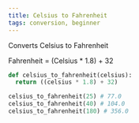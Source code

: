 ```yaml
---
title: Celsius to Fahrenheit
tags: conversion, beginner
---
```


Converts Celsius to Fahrenheit

Fahrenheit = (Celsius * 1.8) + 32

```py
def celsius_to_fahrenheit(celsius):
  return ((celsius * 1.8) + 32)
```

```py
celsius_to_fahrenheit(25) # 77.0
celsius_to_fahrenheit(40) # 104.0
celsius_to_fahrenheit(180) # 356.0
```
